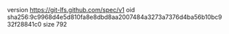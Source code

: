 version https://git-lfs.github.com/spec/v1
oid sha256:9c9968d4e5d810fa8e8dbd8aa2007484a3273a7376d4ba56b10bc932f28841c0
size 792
